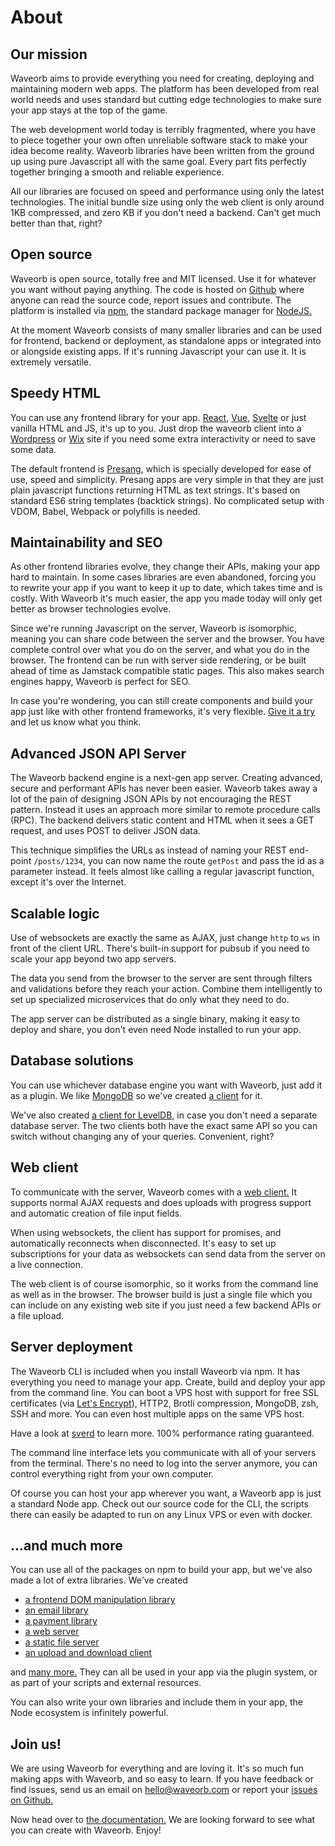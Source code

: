 # About

## Our mission

Waveorb aims to provide everything you need for creating, deploying and maintaining modern web apps. The platform has been developed from real world needs and uses standard but cutting edge technologies to make sure your app stays at the top of the game.

The web development world today is terribly fragmented, where you have to piece together your own often unreliable software stack to make your idea become reality. Waveorb libraries have been written from the ground up using pure Javascript all with the same goal. Every part fits perfectly together bringing a smooth and reliable experience.

All our libraries are focused on speed and performance using only the latest technologies. The initial bundle size using only the web client is only around 1KB compressed, and zero KB if you don't need a backend. Can't get much better than that, right?

## Open source

Waveorb is open source, totally free and MIT licensed. Use it for whatever you want without paying anything. The code is hosted on [Github](https://github.com/eldoy/waveorb) where anyone can read the source code, report issues and contribute. The platform is installed via [npm](https://npmjs.com), the standard package manager for [NodeJS.](https://nodejs.org)

At the moment Waveorb consists of many smaller libraries and can be used for frontend, backend or deployment, as standalone apps or integrated into or alongside existing apps. If it's running Javascript your can use it. It is extremely versatile.

## Speedy HTML

You can use any frontend library for your app. [React,](https://reactjs.org) [Vue,](https://vuejs.org) [Svelte](https://svelte.dev) or just vanilla HTML and JS, it's up to you. Just drop the waveorb client into a [Wordpress](https://wordpress.org) or [Wix](https://www.wix.com) site if you need some extra interactivity or need to save some data.

The default frontend is [Presang,](https://github.com/eldoy/presang) which is specially developed for ease of use, speed and simplicity. Presang apps are very simple in that they are just plain javascript functions returning HTML as text strings. It's based on standard ES6 string templates (backtick strings). No complicated setup with VDOM, Babel, Webpack or polyfills is needed.

## Maintainability and SEO

As other frontend libraries evolve, they change their APIs, making your app hard to maintain. In some cases libraries are even abandoned, forcing you to rewrite your app if you want to keep it up to date, which takes time and is costly. With Waveorb it's much easier, the app you made today will only get better as browser technologies evolve.

Since we're running Javascript on the server, Waveorb is isomorphic, meaning you can share code between the server and the browser. You have complete control over what you do on the server, and what you do in the browser. The frontend can be run with server side rendering, or be built ahead of time as Jamstack compatible static pages. This also makes search engines happy, Waveorb is perfect for SEO.

In case you're wondering, you can still create components and build your app just like with other frontend frameworks, it's very flexible. [Give it a try](/doc/pages.html) and let us know what you think.

## Advanced JSON API Server

The Waveorb backend engine is a next-gen app server. Creating advanced, secure and performant APIs has never been easier. Waveorb takes away a lot of the pain of designing JSON APIs by not encouraging the REST pattern. Instead it uses an approach more similar to remote procedure calls (RPC). The backend delivers static content and HTML when it sees a GET request, and uses POST to deliver JSON data.

This technique simplifies the URLs as instead of naming your REST end-point `/posts/1234`, you can now name the route `getPost` and pass the id as a parameter instead. It feels almost like calling a regular javascript function, except it's over the Internet.

## Scalable logic

Use of websockets are exactly the same as AJAX, just change `http` to `ws` in front of the client URL. There's built-in support for pubsub if you need to scale your app beyond two app servers.

The data you send from the browser to the server are sent through filters and validations before they reach your action. Combine them intelligently to set up specialized microservices that do only what they need to do.

The app server can be distributed as a single binary, making it easy to deploy and share, you don't even need Node installed to run your app.

## Database solutions

You can use whichever database engine you want with Waveorb, just add it as a plugin. We like [MongoDB](https://www.mongodb.com) so we've created [a client](https://github.com/eldoy/mongowave) for it.

We've also created [a client for LevelDB,](https://github.com/eldoy/wavedb) in case you don't need a separate database server. The two clients both have the exact same API so you can switch without changing any of your queries. Convenient, right?

## Web client

To communicate with the server, Waveorb comes with a [web client.](https://github.com/eldoy/waveorb-client) It supports normal AJAX requests and does uploads with progress support and automatic creation of file input fields.

When using websockets, the client has support for promises, and automatically reconnects when disconnected. It's easy to set up subscriptions for your data as websockets can send data from the server on a live connection.

The web client is of course isomorphic, so it works from the command line as well as in the browser. The browser build is just a single file which you can include on any existing web site if you just need a few backend APIs or a file upload.

## Server deployment

The Waveorb CLI is included when you install Waveorb via npm. It has everything you need to manage your app. Create, build and deploy your app from the command line. You can boot a VPS host with support for free SSL certificates (via [Let's Encrypt](https://letsencrypt.org)), HTTP2, Brotli compression, MongoDB, zsh, SSH and more. You can even host multiple apps on the same VPS host.

Have a look at [sverd](https://github.com/eldoy/sverd) to learn more. 100% performance rating guaranteed.

The command line interface lets you communicate with all of your servers from the terminal. There's no need to log into the server anymore, you can control everything right from your own computer.

Of course you can host your app wherever you want, a Waveorb app is just a standard Node app. Check out our source code for the CLI, the scripts there can easily be adapted to run on any Linux VPS or even with docker.

## ...and much more

You can use all of the packages on npm to build your app, but we've also made a lot of extra libraries. We've created

* [a frontend DOM manipulation library](https://github.com/eldoy/haka)
* [an email library](https://github.com/eldoy/wmail)
* [a payment library](https://github.com/eldoy/wpay)
* [a web server](https://github.com/eldoy/sirloin)
* [a static file server](https://github.com/eldoy/hangersteak)
* [an upload and download client](https://github.com/eldoy/dugg)

and [many more.](/doc/libraries.html) They can all be used in your app via the plugin system, or as part of your scripts and external resources.

You can also write your own libraries and include them in your app, the Node ecosystem is infinitely powerful.

## Join us!

We are using Waveorb for everything and are loving it. It's so much fun making apps with Waveorb, and so easy to learn. If you have feedback or find issues, send us an email on [hello@waveorb.com](mailto:hello@waveorb.com) or report your [issues on Github.](https://github.com/eldoy/waveorb/issues)

Now head over to [the documentation.](/docs.html) We are looking forward to see what you can create with Waveorb. Enjoy!
